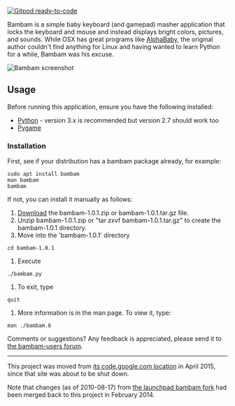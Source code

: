 [![Gitpod ready-to-code](https://img.shields.io/badge/Gitpod-ready--to--code-blue?logo=gitpod)](https://gitpod.io/#https://github.com/porridge/bambam)

Bambam is a simple baby keyboard (and gamepad) masher application that locks the keyboard and mouse and instead displays bright colors, pictures, and sounds.  While OSX has great programs like [AlphaBaby](http://www.kldickey.addr.com/alphababy/), the original author couldn't find anything for Linux and having wanted to learn Python for a while, Bambam was his excuse.

![Bambam screenshot](docs/bambam.png "Bambam screenshot")

## Usage ##

Before running this application, ensure you have the following installed:
  * [Python](http://python.org) - version 3.x is recommended but version 2.7 should work too
  * [Pygame](http://www.pygame.org/)

### Installation ###

First, see if your distribution has a bambam package already, for example:
```
sudo apt install bambam
man bambam
bambam
```

If not, you can install it manually as follows:
  1. [Download](https://github.com/porridge/bambam/releases) the bambam-1.0.1.zip or bambam-1.0.1.tar.gz file.
  1. Unzip bambam-1.0.1.zip or "tar zxvf bambam-1.0.1.tar.gz" to create the bambam-1.0.1 directory.
  1. Move into the 'bambam-1.0.1' directory
```
cd bambam-1.0.1
```
  1. Execute
```
./bambam.py
```
  1. To exit, type
```
quit
```
  1. More information is in the man page. To view it, type:
```
man ./bambam.6
```

Comments or suggestions? Any feedback is appreciated, please send it to [the bambam-users forum](https://groups.google.com/forum/#!forum/bambam-users).


---

This project was moved from [its code.google.com location](https://code.google.com/p/bambam/) in April 2015, since that site was about to be shut down.

Note that changes (as of 2010-08-17) from [the launchpad bambam fork](https://launchpad.net/bambam) had been merged back to this project in February 2014.
